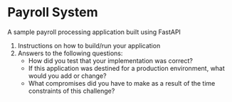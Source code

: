 # Payroll System

A sample payroll processing application built using FastAPI

1. Instructions on how to build/run your application
2. Answers to the following questions:
   - How did you test that your implementation was correct?
   - If this application was destined for a production environment, what would you add or change?
   - What compromises did you have to make as a result of the time constraints of this challenge?
